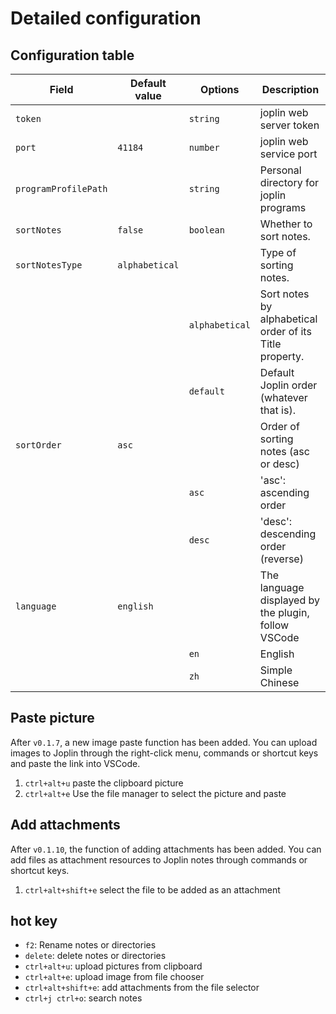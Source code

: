 # Detailed configuration

## Configuration table

| Field                | Default value  | Options        | Description                                             |
| -------------------- | -------------- | -------------- | ------------------------------------------------------- |
| `token`              |                | `string`       | joplin web server token                                 |
| `port`               | `41184`        | `number`       | joplin web service port                                 |
| `programProfilePath` |                | `string`       | Personal directory for joplin programs                  |
| `sortNotes`          | `false`        | `boolean`      | Whether to sort notes.                                  |
| `sortNotesType`      | `alphabetical` |                | Type of sorting notes.                                  |
|                      |                | `alphabetical` | Sort notes by alphabetical order of its Title property. |
|                      |                | `default`      | Default Joplin order (whatever that is).                |
| `sortOrder`          | `asc`          |                | Order of sorting notes (asc or desc)                    |
|                      |                | `asc`          | 'asc': ascending order                                  |
|                      |                | `desc`         | 'desc': descending order (reverse)                      |
| `language`           | `english`      |                | The language displayed by the plugin, follow VSCode     |
|                      |                | `en`           | English                                                 |
|                      |                | `zh`           | Simple Chinese                                          |

## Paste picture

After `v0.1.7`, a new image paste function has been added. You can upload images to Joplin through the right-click menu, commands or shortcut keys and paste the link into VSCode.

1. `ctrl+alt+u` paste the clipboard picture
2. `ctrl+alt+e` Use the file manager to select the picture and paste

## Add attachments

After `v0.1.10`, the function of adding attachments has been added. You can add files as attachment resources to Joplin notes through commands or shortcut keys.

1. `ctrl+alt+shift+e` select the file to be added as an attachment

## hot key

- `f2`: Rename notes or directories
- `delete`: delete notes or directories
- `ctrl+alt+u`: upload pictures from clipboard
- `ctrl+alt+e`: upload image from file chooser
- `ctrl+alt+shift+e`: add attachments from the file selector
- `ctrl+j ctrl+o`: search notes
